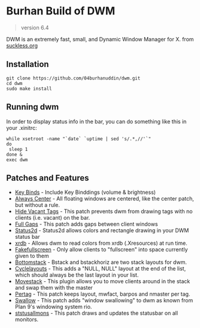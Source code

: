 # Burhan Build of DWM

> version 6.4

DWM is an extremely fast, small, and Dynamic Window Manager for X. from [suckless.org](https://dwm.suckless.org/)

## Installation

    git clone https://github.com/04burhanuddin/dwm.git
    cd dwm
    sudo make install

## Running dwm

In order to display status info in the bar, you can do something
like this in your .xinitrc:

    while xsetroot -name "`date` `uptime | sed 's/.*,//'`"
    do
     sleep 1
    done &
    exec dwm

## Patches and Features

- [Key Binds](https://wiki.archlinux.org/title/dwm) - Include Key Binddings (volume & brightness)
- [Always Center](https://dwm.suckless.org/patches/alwayscenter/) - All floating windows are centered, like the center patch, but without a rule.
- [Hide Vacant Tags](https://dwm.suckless.org/patches/hide_vacant_tags/) - This patch prevents dwm from drawing tags with no clients (i.e. vacant) on the bar.
- [Full Gaps](https://dwm.suckless.org/patches/fullgaps/) - This patch adds gaps between client windows
- [Status2d](https://dwm.suckless.org/patches/status2d/) - Status2d allows colors and rectangle drawing in your DWM status bar
- [xrdb](https://dwm.suckless.org/patches/xrdb/) - Allows dwm to read colors from xrdb (.Xresources) at run time.
- [Fakefullscreen](https://dwm.suckless.org/patches/fakefullscreen/) - Only allow clients to "fullscreen" into space currently given to them
- [Bottomstack](https://dwm.suckless.org/patches/bottomstack/) - Bstack and bstackhoriz are two stack layouts for dwm.
- [Cyclelayouts](https://dwm.suckless.org/patches/cyclelayouts/) - This adds a "NULL, NULL" layout at the end of the list, which should always be the last layout in your list.
- [Movestack](https://dwm.suckless.org/patches/movestack/) - This plugin allows you to move clients around in the stack and swap them with the master
- [Pertag](https://dwm.suckless.org/patches/pertag/) - This patch keeps layout, mwfact, barpos and nmaster per tag.
- [Swallow](https://dwm.suckless.org/patches/swallow/) - This patch adds "window swallowing" to dwm as known from Plan 9's windowing system rio.
- [ststusallmons](https://dwm.suckless.org/patches/statusallmons/) - This patch draws and updates the statusbar on all monitors.
